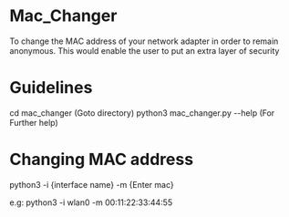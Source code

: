 # Mac_Changer
To change the MAC address of your network adapter in order to remain anonymous. This would enable the user to put an extra layer of security

# Guidelines
cd mac_changer (Goto directory)
python3 mac_changer.py --help (For Further help)

# Changing MAC address
python3 -i {interface name} -m {Enter mac}

e.g: python3 -i wlan0 -m 00:11:22:33:44:55


